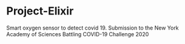 # Project-Elixir
Smart oxygen sensor to detect covid 19.  Submission to the New York Academy of Sciences Battling COVID-19 Challenge 2020
